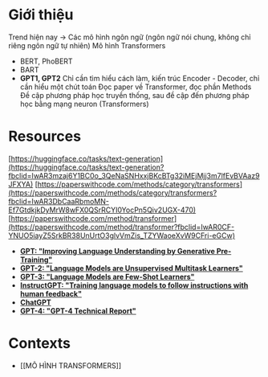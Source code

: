 # Giới thiệu
Trend hiện nay -> Các mô hình ngôn ngữ (ngôn ngữ nói chung, không chỉ riêng ngôn ngữ tự nhiên) 
Mô hình Transformers
- BERT, PhoBERT
- BART 
- **GPT1, GPT2** 
Chỉ cần tìm hiểu cách làm, kiến trúc Encoder - Decoder, chỉ cần hiểu một chút toán 
Đọc paper về Transformer, đọc phần Methods 
Đề cập phương pháp học truyền thống, sau đề cập đến phương pháp học bằng mạng neuron (Transformers) 
# Resources
[https://huggingface.co/tasks/text-generation](https://huggingface.co/tasks/text-generation?fbclid=IwAR3mzaj6Y1BC0o_3QeNaSNHxxjBKcBTg32iMEjMjj3m7lfEvBVAaz9JFXYA) [https://paperswithcode.com/methods/category/transformers](https://paperswithcode.com/methods/category/transformers?fbclid=IwAR3DbCaaRbmoMN-Ef7GtdkjkDyMrW8wFX0QSrRCYI0YocPn5Qiv2UGX-470) [https://paperswithcode.com/method/transformer](https://paperswithcode.com/method/transformer?fbclid=IwAR0CF-YNUO5iayZ5SrkBR38UnUrtO3glvVmZis_TZYWaoeXvW9CFri-eGCw)

- **[GPT: "Improving Language Understanding by Generative Pre-Training"](https://s3-us-west-2.amazonaws.com/openai-assets/research-covers/language-unsupervised/language_understanding_paper.pdf)**
- **[GPT-2: "Language Models are Unsupervised Multitask Learners"](https://d4mucfpksywv.cloudfront.net/better-language-models/language-models.pdf)**
- **[GPT-3: "Language Models are Few-Shot Learners"](https://arxiv.org/pdf/2005.14165.pdf)**
- **[InstructGPT: "Training language models to follow instructions
with human feedback"](https://arxiv.org/pdf/2203.02155.pdf)**
- **[ChatGPT](https://openai.com/blog/chatgpt)**
- **[GPT-4: "GPT-4 Technical Report"](https://arxiv.org/pdf/2303.08774.pdf)**
# Contexts
- [[MÔ HÌNH TRANSFORMERS]]

